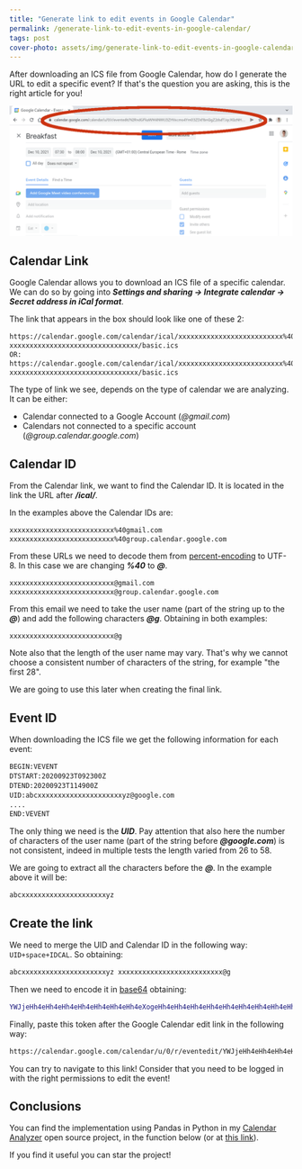 ```yaml
---
title: "Generate link to edit events in Google Calendar"
permalink: /generate-link-to-edit-events-in-google-calendar/
tags: post
cover-photo: assets/img/generate-link-to-edit-events-in-google-calendar/generate-link-cover.webp
---
```


After downloading an ICS file from Google Calendar, how do I generate the URL to edit a specific event?
If that's the question you are asking, this is the right article for you!

![](/assets/img/generate-link-to-edit-events-in-google-calendar/breakfast-event.png)

## Calendar Link

Google Calendar allows you to download an ICS file of a specific calendar. We can do so by going into ***Settings and sharing → Integrate calendar → Secret address in iCal format***.

The link that appears in the box should look like one of these 2:

```
https://calendar.google.com/calendar/ical/xxxxxxxxxxxxxxxxxxxxxxxxxx%40gmail.com/private-xxxxxxxxxxxxxxxxxxxxxxxxxxxxxxxx/basic.ics
OR:
https://calendar.google.com/calendar/ical/xxxxxxxxxxxxxxxxxxxxxxxxxx%40group.calendar.google.com/private-xxxxxxxxxxxxxxxxxxxxxxxxxxxxxxxx/basic.ics
```

The type of link we see, depends on the type of calendar we are analyzing. It can be either:
- Calendar connected to a Google Account (*@gmail.com*)
- Calendars not connected to a specific account (*@group.calendar.google.com*)

## Calendar ID
From the Calendar link, we want to find the Calendar ID. It is located in the link the URL after ***/ical/***.

In the examples above the Calendar IDs are:

```
xxxxxxxxxxxxxxxxxxxxxxxxxx%40gmail.com
xxxxxxxxxxxxxxxxxxxxxxxxxx%40group.calendar.google.com
```

From these URLs we need to decode them from [percent-encoding](https://en.wikipedia.org/wiki/Percent-encoding) to UTF-8. In this case we are changing ***%40*** to ***@***.

```
xxxxxxxxxxxxxxxxxxxxxxxxxx@gmail.com
xxxxxxxxxxxxxxxxxxxxxxxxxx@group.calendar.google.com
```

From this email we need to take the user name (part of the string up to the ***@***) and add the following characters ***@g***. Obtaining in both examples:

```
xxxxxxxxxxxxxxxxxxxxxxxxxx@g
```

Note also that the length of the user name may vary. That's why we cannot choose a consistent number of characters of the string, for example "the first 28".

We are going to use this later when creating the final link.

## Event ID

When downloading the ICS file we get the following information for each event:

```bash
BEGIN:VEVENT
DTSTART:20200923T092300Z
DTEND:20200923T114900Z
UID:abcxxxxxxxxxxxxxxxxxxxxxyz@google.com
....
END:VEVENT
```

The only thing we need is the ***UID***. Pay attention that also here the number of characters of the user name (part of the string before ***@google.com***) is not consistent, indeed in multiple tests the length varied from 26 to 58.

We are going to extract all the characters before the ***@***. In the example above it will be:

```bash
abcxxxxxxxxxxxxxxxxxxxxxyz
```

## Create the link

We need to merge the UID and Calendar ID in the following way: `UID+space+IDCAL`. So obtaining:

```bash
abcxxxxxxxxxxxxxxxxxxxxxyz xxxxxxxxxxxxxxxxxxxxxxxxxx@g
```

Then we need to encode it in [base64](https://www.base64encode.org/) obtaining:

```bash
YWJjeHh4eHh4eHh4eHh4eHh4eHh4eHh4eXogeHh4eHh4eHh4eHh4eHh4eHh4eHh4eHh4eHhAZw==
```

Finally, paste this token after the Google Calendar edit link in the following way:

```bash
https://calendar.google.com/calendar/u/0/r/eventedit/YWJjeHh4eHh4eHh4eHh4eHh4eHh4eHh4eXogeHh4eHh4eHh4eHh4eHh4eHh4eHh4eHh4eHhAZw=
```

You can try to navigate to this link! Consider that you need to be logged in with the right permissions to edit the event!

## Conclusions

You can find the implementation using Pandas in Python in my [Calendar Analyzer](https://github.com/MarcoDiFrancesco/CalendarAnalyzer) open source project, in the function below (or at [this link](https://github.com/MarcoDiFrancesco/CalendarAnalyzer/blob/6a2ba3ea8498edb9b2fbdc7b19d43c630fcc622b/utils/admin.py#L51-L82)).


<script src="https://emgithub.com/embed.js?target=https%3A%2F%2Fgithub.com%2FMarcoDiFrancesco%2FCalendarAnalyzer%2Fblob%2F6a2ba3ea8498edb9b2fbdc7b19d43c630fcc622b%2Futils%2Fadmin.py%23L51-L82&style=github&showBorder=on&showLineNumbers=on&showFileMeta=on&showCopy=on&fetchFromJsDelivr=on"></script>

If you find it useful you can star the project!

